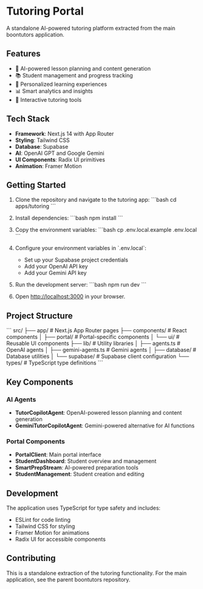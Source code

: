 # Tutoring Portal

A standalone AI-powered tutoring platform extracted from the main boontutors application.

## Features

- 🤖 AI-powered lesson planning and content generation
- 📚 Student management and progress tracking
- 🎯 Personalized learning experiences
- 📊 Smart analytics and insights
- 💬 Interactive tutoring tools

## Tech Stack

- **Framework**: Next.js 14 with App Router
- **Styling**: Tailwind CSS
- **Database**: Supabase
- **AI**: OpenAI GPT and Google Gemini
- **UI Components**: Radix UI primitives
- **Animation**: Framer Motion

## Getting Started

1. Clone the repository and navigate to the tutoring app:
   \`\`\`bash
   cd apps/tutoring
   \`\`\`

2. Install dependencies:
   \`\`\`bash
   npm install
   \`\`\`

3. Copy the environment variables:
   \`\`\`bash
   cp .env.local.example .env.local
   \`\`\`

4. Configure your environment variables in \`.env.local\`:
   - Set up your Supabase project credentials
   - Add your OpenAI API key
   - Add your Gemini API key

5. Run the development server:
   \`\`\`bash
   npm run dev
   \`\`\`

6. Open [http://localhost:3000](http://localhost:3000) in your browser.

## Project Structure

\`\`\`
src/
├── app/                 # Next.js App Router pages
├── components/          # React components
│   ├── portal/         # Portal-specific components
│   └── ui/             # Reusable UI components
├── lib/                # Utility libraries
│   ├── agents.ts       # OpenAI agents
│   ├── gemini-agents.ts # Gemini agents
│   ├── database/       # Database utilities
│   └── supabase/       # Supabase client configuration
└── types/              # TypeScript type definitions
\`\`\`

## Key Components

### AI Agents
- **TutorCopilotAgent**: OpenAI-powered lesson planning and content generation
- **GeminiTutorCopilotAgent**: Gemini-powered alternative for AI functions

### Portal Components
- **PortalClient**: Main portal interface
- **StudentDashboard**: Student overview and management
- **SmartPrepStream**: AI-powered preparation tools
- **StudentManagement**: Student creation and editing

## Development

The application uses TypeScript for type safety and includes:
- ESLint for code linting
- Tailwind CSS for styling
- Framer Motion for animations
- Radix UI for accessible components

## Contributing

This is a standalone extraction of the tutoring functionality. For the main application, see the parent boontutors repository.
